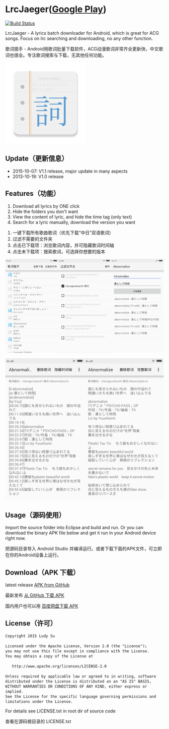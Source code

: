 # LrcJaeger([Google Play](https://play.google.com/store/apps/details?id=orz.ludysu.lrcjaeger))

[![Build Status](https://travis-ci.org/LudySu/LrcJaeger.svg?branch=master)](https://travis-ci.org/LudySu/LrcJaeger)

LrcJaeger - A lyrics batch downloader for Android, which is great for ACG songs. Focus on lrc searching and downloading, no any other function. 

歌词猎手 - Android用歌词批量下载软件，ACG动漫歌词非常齐全更新快，中文歌词也很全。专注歌词搜索与下载，无其他任何功能。 

![](docs/web_hi_res_256.png)

## Update（更新信息）

<ul>
<li>2015-10-07: V1.1 release, major update in many aspects</li>
<li>2013-10-19: V1.0 release</li>
</ul>

## Features（功能）

<ol>
<li>Download all lyrics by ONE click</li>
<li>Hide the folders you don't want</li>
<li>View the content of lyric, and hide the time tag (only text)</li>
<li>Search for a lyric manually, download the version you want</li>
</ol>

<ol>
<li>一键下载所有歌曲歌词（优先下载“中日”双语歌词）</li>
<li>过滤不需要的文件夹</li>
<li>点击已下载项：浏览歌词内容，并可隐藏歌词时间轴</li>
<li>点击未下载项：搜索歌词，可选择你想要的版本</li>
</ol>

![](docs/screenshot1.png)

![](docs/screenshot2.png)

## Usage（源码使用）

Import the source folder into Eclipse and build and run. Or you can download the binary APK file below and get it run in your Android device right now.

把源码目录导入 Android Studio 并编译运行。或者下载下面的APK文件，可立即在你的Android设备上运行。

## Download（APK 下载）

latest release [APK from GitHub](https://github.com/LudySu/LrcJaeger/releases)

最新发布 [从 GitHub 下载 APK](https://github.com/LudySu/LrcJaeger/releases)

国内用户也可以用 [百度网盘下载 APK](http://pan.baidu.com/s/1sj22N6H#path=%252FLrcJaeger)

## License（许可）


    Copyright 2015 Ludy Su

    Licensed under the Apache License, Version 2.0 (the "License");
    you may not use this file except in compliance with the License.
    You may obtain a copy of the License at

       http://www.apache.org/licenses/LICENSE-2.0

    Unless required by applicable law or agreed to in writing, software
    distributed under the License is distributed on an "AS IS" BASIS,
    WITHOUT WARRANTIES OR CONDITIONS OF ANY KIND, either express or implied.
    See the License for the specific language governing permissions and
    limitations under the License.

For details see LICENSE.txt in root dir of source code

查看在源码根目录的 LICENSE.txt

